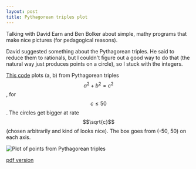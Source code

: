 ```yaml
---
layout: post
title: Pythagorean triples plot
---
```


Talking with David Earn and Ben Bolker about simple, mathy programs that make nice pictures (for pedagogical reasons).

David suggested something about the Pythagorean triples. He said to reduce them to rationals, but I couldn't figure out a good way to do that (the natural way just produces points on a circle), so I stuck with the integers.

[This code](/notebook/pythagoras.R) plots (a, b) from Pythagorean triples $$a^2+b^2=c^2$$, for $$c\leq50$$. The circles get bigger at rate $$\sqrt{c}$$ (chosen arbitrarily and kind of looks nice). The box goes from (-50, 50) on each axis.

![Plot of points from Pythagorean triples](/notebook/git_push/pythagoras.Rout.png)

[pdf version](/notebook/git_push/pythagoras.Rout.pdf)
